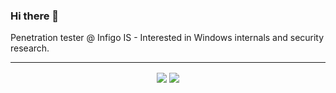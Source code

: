 ### Hi there 👋

Penetration tester @ Infigo IS - Interested in Windows internals and security research.

------
<p align="center">
<img align="center"   src="https://github-readme-stats.vercel.app/api?username=Wh04m1001&show_icons=true&theme=dracula&include_all_commits=true&hide=pr&count_private=true"/>
<img align="center"  src="https://github-readme-stats.vercel.app/api/top-langs?username=Wh04m1001&show_icons=true&theme=dracula"/>
</p>

